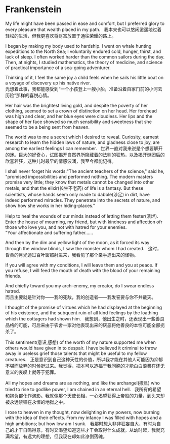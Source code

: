 # Frankenstein

My life might have been passed in ease and comfort, but I preferred glory to every pleasure that wealth placed in my path.  
我本来也可以悠闲逍遥地过着轻松的生活，但我更喜欢将财富放置于通往荣耀的路上。

I began by making my body used to hardship. I went on whale hunting expeditions to the North Sea; I voluntarily endured cold, hunger, thirst, and lack of sleep. I often worked harder than the common sailors during the day. Then, at nights, I studied mathematics, the theory of medicine, and science of practical importance of a sea-going adventurer.

Thinking of it, I feel the same joy a child feels when he sails his little boat on a voyage of discovery up his native river.  
光想着此事，我都能感受到“一个小孩登上一艘小船，准备沿着自家门前的小河去历险”那样的喜悦心情。

Her hair was the brightest living gold, and despite the poverty of her clothing, seemed to set a crown of distinction on her head. Her forehead was high and clear, and her blue eyes were cloudless. Her lips and the shape of her face showed so much sensibility and sweetness that she seemed to be a being sent from heaven.

The world was to me a secret which I desired to reveal. Curiosity, earnest research to learn the hidden laws of nature, and gladness close to joy, are among the earliest feelings I can remember.  
世界一直对我来说是个想要解开的迷。巨大的好奇心，试图揭开自然界所隐藏着的法则的狂热，以及揭开谜团后的欣喜若狂，这种儿时最早的情感波澜，我至今都能记得。

I shall never forget his words:"The ancient teachers of the science," said he, "promised impossibilities and performed nothing. The modern masters promise very little; they know that metals cannot be changed into other metals, and that the elixir(长生不老药) of life is a fantasy. But these scientists, whose hands seem only made to dabble(涉足) in dirt, have indeed performed miracles. They penetrate into the secrets of nature, and show how she works in her hiding-places."

Help to heal the wounds of our minds instead of letting them fester(溃烂).  
Enter the house of mourning, my friend, but with kindness and affection ofr those who love you, and not with hatred for your enemies.  
"Your affectionate and suffering father……

And then by the dim and yellow light of the moon, as it forced its way through the window blinds, I saw the monster whom I had created.  
这时，昏黄的月光透过百叶窗照射进来，我看见了那个亲手造出来的怪物。

If you will agree with my conditions, I will leave them and you at peace. If you refuse, I will feed the mouth of death with the blood of your remaining friends.

And chiefly toward you my arch-enemy, my creator, do I swear endless hatred.  
而且主要就是针对你——我的死敌，我的创造者——我发誓要与你不共戴天。

I thought of the promise of virtues which he had displayed at the beginning of his existence, and the subquent ruin of all kind feelings by the loathing which the cottagers had shown him.   
我想到，他出生之时，还表现出一些善良品格的可能，可后来由于农舍一家对他表现出来的厌恶将他善良的本性可能全部扼杀了。

This sentiment(意识,感想) of the worth of my nature supported me when others would have given in to despair. I have believed it criminal to throw away in useless grief those talents that might be useful to my fellow creatures.  
正是意识到自己这种天性的价值，所以我才能在其他人可能因为抑郁不堪而放弃的时候挺过来。我觉得，把本可以造福于我同胞的才能白白浪费在还无意义的哀叹上就等于犯罪。

All my hopes and dreams are as nothing, and like the archangel(撒旦) who tried to rise to godlike power, I am chained in an eternal hell.  
我所有的希望和抱负都化作泡影。我就像那个天使长相，一心渴望获得上帝般的力量，到头来却被永远禁锢在永恒的地狱之中。

I rose to heaven in my thought, now delighting in my powers, now burning with the idea of their effects. From my infancy I was filled with hopes and a high ambitions; but how low am I sunk.  
我那时想入非非狂妄自大，有时为自己的才干自鸣得意，有时又渴望知道这些才干会取得什么成就。从幼时起，我就充满希望，有远大的理想，但我现在却如此潦倒落魄。

